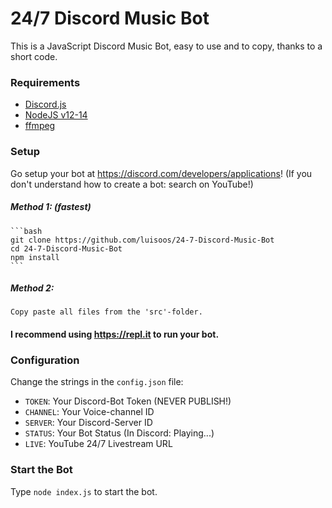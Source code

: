 # 24/7 Discord Music Bot
This is a JavaScript Discord Music Bot, easy to use and to copy, thanks to a short code.


### Requirements
 - [Discord.js](https://discord.js.org/#/)
 - [NodeJS v12-14](https://nodejs.org)
 - [ffmpeg](https://ffmpeg.org)


### Setup

Go setup your bot at https://discord.com/developers/applications!
    (If you don't understand how to create a bot: search on YouTube!)

##### Method 1: (fastest)
    ```bash
    git clone https://github.com/luisoos/24-7-Discord-Music-Bot
    cd 24-7-Discord-Music-Bot
    npm install
    ```

##### Method 2: 
    Copy paste all files from the 'src'-folder.

#### I recommend using https://repl.it to run your bot.


### Configuration

Change the strings in the `config.json` file:
 - `TOKEN`: Your Discord-Bot Token (NEVER PUBLISH!)
 - `CHANNEL`: Your Voice-channel ID
 - `SERVER`: Your Discord-Server ID
 - `STATUS`: Your Bot Status (In Discord: Playing...)
 - `LIVE`: YouTube 24/7 Livestream URL


### Start the Bot
Type `node index.js` to start the bot.
